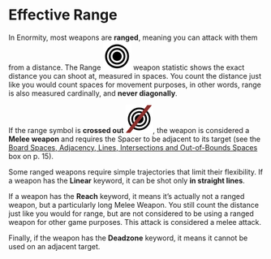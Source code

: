 # Effective Range

In Enormity, most weapons are **ranged**, meaning you can attack with them from a distance. The Range ![Range Icon](svg/icon-range.svg) weapon statistic shows the exact
distance you can shoot at, measured in spaces. You count the distance just like you would count spaces for movement purposes, in other words,
range is also measured cardinally, and **never diagonally**.

If the range symbol is **crossed out ![Range Icon Crossed Out](svg/icon-range-crossed.svg)**, the weapon is considered a **Melee weapon** and requires the Spacer to be adjacent to its target (see the
[Board Spaces, Adjacency, Lines, Intersections and Out-of-Bounds Spaces](board-spaces-adjacency-lines-intersections-and-out-of-bounds-spaces.md) box on p. 15).

Some ranged weapons require simple trajectories that limit their flexibility. If a weapon has the **Linear** keyword, it can be shot only **in straight lines**.

If a weapon has the **Reach** keyword, it means it’s actually not a ranged weapon, but a particularly long Melee Weapon. You still count the distance
just like you would for range, but are not considered to be using a ranged weapon for other game purposes. This attack is considered a melee attack.

Finally, if the weapon has the **Deadzone** keyword, it means it cannot be used on an adjacent target.